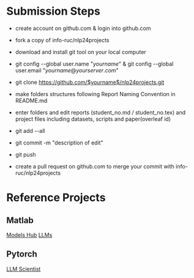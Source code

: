 # Submission Steps

- create account on github.com & login into github.com

- fork a copy of info-ruc/nlp24projects

- download and install git tool on your local computer

- git config --global user.name "$yourname$" & git config --global user.email "$yourname@yourserver.com$" 

- git clone https://github.com/$yourname$/nlp24projects.git

- make folders structures following Report Naming Convention in README.md

- enter folders and edit reports (student_no.md / student_no.tex) and project files including datasets, scripts and paper(overleaf id)

- git add --all 

- git commit -m "description of edit"

- git push

- create a pull request on github.com to merge your commit with info-ruc/nlp24projects

# Reference Projects

## Matlab
[Models Hub](https://github.com/matlab-deep-learning/MATLAB-Deep-Learning-Model-Hub)
[LLMs](https://github.com/matlab-deep-learning/llms-with-matlab)

## Pytorch
[LLM Scientist](https://github.com/SakanaAI/AI-Scientist)
